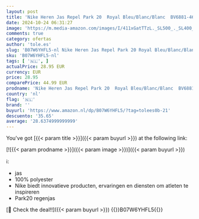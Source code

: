 ```yaml
---
layout: post
title: 'Nike Heren Jas Repel Park 20  Royal Bleu/Blanc/Blanc  BV6881-463  M'
date: 2024-10-24 06:31:27
image: 'https://m.media-amazon.com/images/I/411xGatTTzL._SL500_._SL400_.jpg'
comments: true
category: ofertas
author: 'tole.es'
slug: 'B07W6YHFL5-nl Nike Heren Jas Repel Park 20 Royal Bleu/Blanc/Blanc...'
sku: 'B07W6YHFL5-nl'
tags: [ '🇳🇱', ]
actualPrice: 28.95 EUR
currency: EUR
price: 28.95
comparePrice: 44.99 EUR
prodname: 'Nike Heren Jas Repel Park 20  Royal Bleu/Blanc/Blanc  BV6881-463  M'
country: 'nl'
flag: '🇳🇱'
brand: ''
buyurl: 'https://www.amazon.nl/dp/B07W6YHFL5/?tag=tolees0b-21'
descuento: '35.65'
average: '28.6374999999999'
---
```


You've got [{{< param title >}}]({{< param buyurl >}}) at the following link:

[![{{< param prodname >}}]({{< param image >}})]({{< param buyurl >}})

ℹ️:

- jas
- 100% polyester
- Nike biedt innovatieve producten, ervaringen en diensten om atleten te inspireren
- Park20 regenjas

[🛒 Check the deal!!]({{< param buyurl >}})
{{<world>}}B07W6YHFL5{{</world>}}
